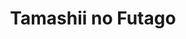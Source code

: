 --- 
title: "Tamashii no Futago"
publishdate: "2019-2-1T16:48:46+02:00"
src: "https://365manga.net/manga/tamashii-no-futago"
image: "https://data.365manga.net/images/thumbnails/30678-tamashii-no-futago.jpg"
description: " Alex and Rite are two souls who died at the same moment on different ends of the earth. This is the story of their interactions with the humans who can see them as they travel towards each other."
---